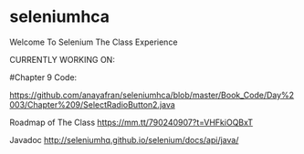 # seleniumhca
Welcome To Selenium The Class Experience

CURRENTLY WORKING ON: 


#Chapter 9 Code:

https://github.com/anayafran/seleniumhca/blob/master/Book_Code/Day%2003/Chapter%209/SelectRadioButton2.java

Roadmap of The Class
https://mm.tt/790240907?t=VHFkiOQBxT

Javadoc 
http://seleniumhq.github.io/selenium/docs/api/java/
